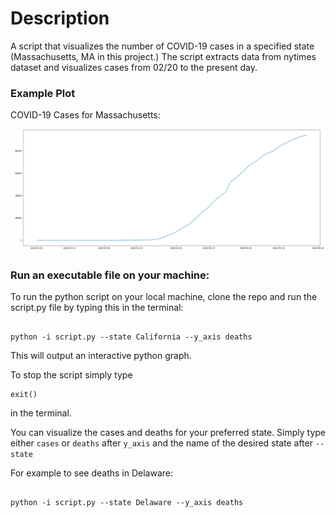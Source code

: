 # Description
A script that visualizes the number of COVID-19 cases in a specified state (Massachusetts, MA in this project.) The script extracts data from nytimes dataset and visualizes cases from 02/20 to the present day.

### Example Plot
COVID-19 Cases for Massachusetts:

![Mass](https://github.com/rrafay/COVID19-tracker/blob/master/plot.png)

### Run an executable file on your machine:
To run the python script on your local machine, clone the repo and run the script.py file by typing this in the terminal:
```

python -i script.py --state California --y_axis deaths

```
This will output an interactive python graph.

To stop the script simply type
```
exit()

```
in the terminal.

You can visualize the cases and deaths for your preferred state. Simply type either `cases` or `deaths` after `y_axis` and the name of the desired state after `--state`


For example to see deaths in Delaware: 
```

python -i script.py --state Delaware --y_axis deaths

```

